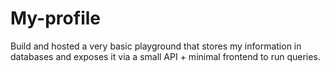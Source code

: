 # My-profile
Build and hosted a very basic playground that stores my information in databases and exposes it via a small API + minimal frontend to run queries.
